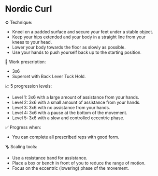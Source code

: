 # Nordic Curl

⚙️ Technique:

- Kneel on a padded surface and secure your feet under a stable object.
- Keep your hips extended and your body in a straight line from your knees to your head.
- Lower your body towards the floor as slowly as possible.
- Use your hands to push yourself back up to the starting position.

🎯 Work prescription:

- 3x6
- Superset with Back Lever Tuck Hold.

📈 5 progression levels:

- Level 1: 3x6 with a large amount of assistance from your hands.
- Level 2: 3x6 with a small amount of assistance from your hands.
- Level 3: 3x6 with no assistance from your hands.
- Level 4: 3x6 with a pause at the bottom of the movement.
- Level 5: 3x6 with a slow and controlled eccentric phase.

✅ Progress when:

- You can complete all prescribed reps with good form.

🪜 Scaling tools:

- Use a resistance band for assistance.
- Place a box or bench in front of you to reduce the range of motion.
- Focus on the eccentric (lowering) phase of the movement.

